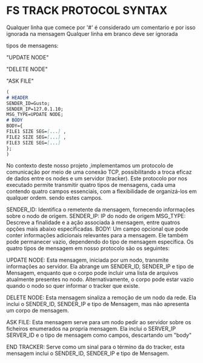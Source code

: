 # FS TRACK PROTOCOL SYNTAX



Qualquer linha que comece por '#' é considerado um comentario e por isso ignorada na mensagem
Qualquer linha em branco deve ser ignorada

tipos de mensagens:

"UPDATE NODE"

"DELETE NODE"

"ASK FILE"


```markdown
(
# HEADER
SENDER_ID=Gusto;
SENDER_IP=127.0.1.10;
MSG_TYPE=UPDATE NODE;
# BODY
BODY={
FILE1 SIZE SEG=[...] ,
FILE2 SIZE SEG=[...] ,
FILE3 SIZE SEG=[...] 
};
)

```


No contexto deste nosso projeto ,implementamos um protocolo de comunicação por meio de uma conexão TCP, possibilitando a troca eficaz de dados entre os nodes e um servidor (tracker). Este protocolo por nos executado permite transmitir quatro tipos de mensagens, cada uma contendo quatro campos essenciais, com a flexibilidade de organizá-los em qualquer ordem. sendo estes campos.

SENDER_ID: Identifica o remetente da mensagem, fornecendo informações sobre o nodo de origem.
SENDER_IP: IP do nodo de origem
MSG_TYPE: Descreve a finalidade e a ação associada à mensagem, entre quatros opções mais abaixo especificadas.
BODY: Um campo opcional que pode conter informações adicionais relevantes para a mensagem. Ele também pode permanecer vazio, dependendo do tipo de mensagem específica.
Os quatro tipos de mensagem em nosso protocolo são os seguintes:

UPDATE NODE: Esta mensagem, iniciada por um nodo, transmite informações ao servidor. Ela abrange um SENDER_ID, SENDER_IP e tipo de Mensagem, enquanto que o corpo pode incluir uma lista de arquivos atualmente presentes no nodo. Alternativamente, o corpo pode estar vazio quando o nodo so quer informar o tracker que existe.

DELETE NODE: Esta mensagem sinaliza a remoção de um nodo da rede. Ela inclui o SENDER_ID, SENDER_IP e tipo de Mensagem, mas não apresenta um corpo de mensagem.

ASK FILE: Esta mensagem serve para um nodo pedir ao servidor sobre os ficheiros enumerados na propria mensagem. Ela inclui o SERVER_IP SERVER_ID e o tipo de mensagem como campos, descartando um "body"

END TRACKER: Serve como um sinal para o término da do tracker, esta mensagem inclui o  SENDER_ID, SENDER_IP e tipo de Mensagem.
